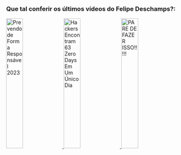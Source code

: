 ### Que tal conferir os últimos vídeos do Felipe Deschamps?:


<a href="https://youtu.be/YbmqF8tm1xc">
   <img width="30%" src="https://i.ytimg.com/vi/YbmqF8tm1xc/sddefault.jpg" alt="Prevendo de Forma Responsável 2023"></img>
</a>


<a href="https://youtu.be/AlJJlhZYXUo">
   <img width="30%" src="https://i.ytimg.com/vi/AlJJlhZYXUo/sddefault.jpg" alt="Hackers Encontram 63 Zero Days Em Um Único Dia"></img>
</a>


<a href="https://youtu.be/wbD_fud-EhQ">
   <img width="30%" src="https://i.ytimg.com/vi/wbD_fud-EhQ/sddefault.jpg" alt="PARE DE FAZER ISSO!!!!!"></img>
</a>

